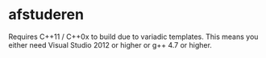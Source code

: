 afstuderen
==========

Requires C++11 / C++0x to build due to variadic templates. This means you either need Visual Studio 2012 or higher or g++ 4.7 or higher. 
